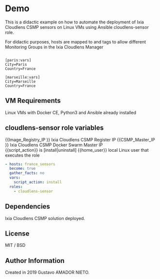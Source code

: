 # Demo

This is a didactic example on how to automate the deployment of Ixia Cloudlens CSMP sensors
on Linux VMs using Ansible cloudlens-sensor role.

For didactic purposes, hosts are mapped to <City> and <Country> tags to
allow different Monitoring Groups in the Ixia Cloudlens Manager

```Inventory file

[paris:vars]
City=Paris
Country=France

[marseille:vars]
City=Marseille
Country=France
```

## VM Requirements
Linux VMs with Docker CE, Python3 and Ansible already installed

## cloudlens-sensor role variables

{{Image_Registry_IP }} Ixia Cloudlens CSMP Register IP
{{CSMP_Master_IP }} Ixia Cloudlens CSMP Docker Swarm Master IP  
{{script_action}}  is  [install|uninstall]
{{home_user}} local Linux user that executes the role


```yaml
- hosts: france_sensors
  become: true
  gather_facts: no
  vars:
    script_action: install
  roles:
    - cloudlens-sensor
```

## Dependencies
Ixia Cloudlens CSMP solution deployed.

## License
MIT / BSD

## Author Information
Created in 2019 Gustavo AMADOR NIETO.
